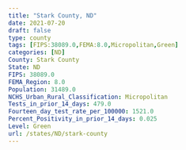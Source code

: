 ```yaml
---
title: "Stark County, ND"
date: 2021-07-20
draft: false
type: county
tags: [FIPS:38089.0,FEMA:8.0,Micropolitan,Green]
categories: [ND]
County: Stark County
State: ND
FIPS: 38089.0
FEMA_Region: 8.0
Population: 31489.0
NCHS_Urban_Rural_Classification: Micropolitan
Tests_in_prior_14_days: 479.0
Fourteen_day_test_rate_per_100000: 1521.0
Percent_Positivity_in_prior_14_days: 0.025
Level: Green
url: /states/ND/stark-county
---
```



